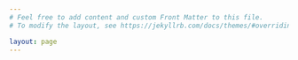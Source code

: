 ```yaml
---
# Feel free to add content and custom Front Matter to this file.
# To modify the layout, see https://jekyllrb.com/docs/themes/#overriding-theme-defaults

layout: page
---
```

<style>
.site-header {
  color: white;
  background-image: url('PCB_Image.jpg');
  background-size: cover;
  background-attachment: fixed;
  background-repeat: no-repeat;
  background-position: center center;
  height: 150px;
}
</style>
